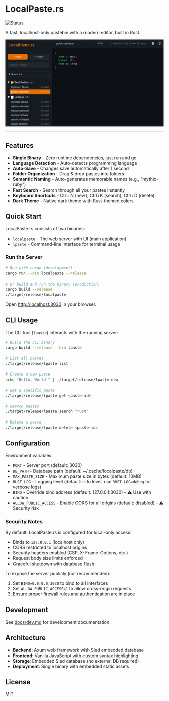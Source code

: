 # LocalPaste.rs

![Status](https://img.shields.io/badge/status-active-success.svg?style=for-the-badge)

A fast, localhost-only pastebin with a modern editor, built in Rust.

![LocalPaste Screenshot](assets/ui.png)

---

## Features

- **Single Binary** - Zero runtime dependencies, just run and go
- **Language Detection** - Auto-detects programming language
- **Auto-Save** - Changes save automatically after 1 second
- **Folder Organization** - Drag & drop pastes into folders
- **Semantic Naming** - Auto-generates memorable names (e.g., "mythic-ruby")
- **Fast Search** - Search through all your pastes instantly
- **Keyboard Shortcuts** - Ctrl+N (new), Ctrl+K (search), Ctrl+D (delete)
- **Dark Theme** - Native dark theme with Rust-themed colors

## Quick Start

LocalPaste.rs consists of two binaries:

- `localpaste` - The web server with UI (main application)
- `lpaste` - Command-line interface for terminal usage

### Run the Server

```bash
# Run with cargo (development)
cargo run --bin localpaste --release

# Or build and run the binary (production)
cargo build --release
./target/release/localpaste
```

Open <http://localhost:3030> in your browser.

## CLI Usage

The CLI tool (`lpaste`) interacts with the running server:

```bash
# Build the CLI binary
cargo build --release --bin lpaste

# List all pastes
./target/release/lpaste list

# Create a new paste
echo "Hello, World!" | ./target/release/lpaste new

# Get a specific paste
./target/release/lpaste get <paste-id>

# Search pastes
./target/release/lpaste search "rust"

# Delete a paste
./target/release/lpaste delete <paste-id>
```

## Configuration

Environment variables:

- `PORT` - Server port (default: 3030)
- `DB_PATH` - Database path (default: ~/.cache/localpaste/db)
- `MAX_PASTE_SIZE` - Maximum paste size in bytes (default: 10MB)
- `RUST_LOG` - Logging level (default: info level, use `RUST_LOG=debug` for verbose logs)
- `BIND` - Override bind address (default: 127.0.0.1:3030) - ⚠️ Use with caution
- `ALLOW_PUBLIC_ACCESS` - Enable CORS for all origins (default: disabled) - ⚠️ Security risk

### Security Notes

By default, LocalPaste.rs is configured for local-only access:
- Binds to `127.0.0.1` (localhost only)
- CORS restricted to localhost origins
- Security headers enabled (CSP, X-Frame-Options, etc.)
- Request body size limits enforced
- Graceful shutdown with database flush

To expose the server publicly (not recommended):
1. Set `BIND=0.0.0.0:3030` to bind to all interfaces
2. Set `ALLOW_PUBLIC_ACCESS=1` to allow cross-origin requests
3. Ensure proper firewall rules and authentication are in place

## Development

See [docs/dev.md](docs/dev.md) for development documentation.

## Architecture

- **Backend**: Axum web framework with Sled embedded database
- **Frontend**: Vanilla JavaScript with custom syntax highlighting
- **Storage**: Embedded Sled database (no external DB required)
- **Deployment**: Single binary with embedded static assets

## License

MIT
